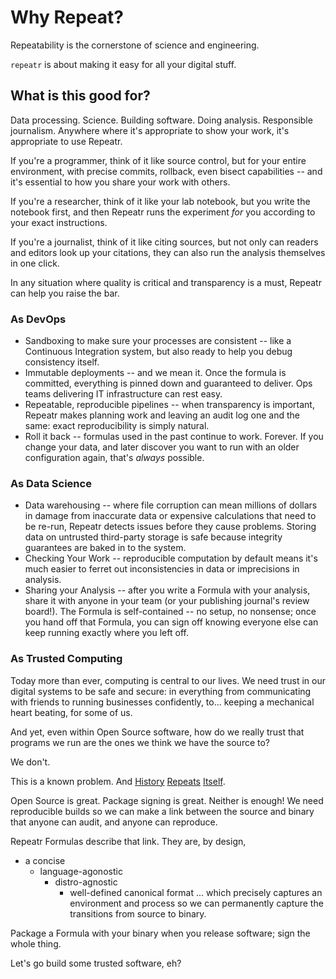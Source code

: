 Why Repeat?
===========

Repeatability is the cornerstone of science and engineering.

`repeatr` is about making it easy for all your digital stuff.



What is this good for?
----------------------

Data processing.  Science.  Building software.  Doing analysis.  Responsible journalism.
Anywhere where it's appropriate to show your work, it's appropriate to use Repeatr.

If you're a programmer, think of it like source control, but for your entire environment, with precise commits, rollback, even bisect capabilities -- and it's essential to how you share your work with others.

If you're a researcher, think of it like your lab notebook, but you write the notebook first, and then Repeatr runs the experiment *for* you according to your exact instructions.

If you're a journalist, think of it like citing sources, but not only can readers and editors look up your citations, they can also run the analysis themselves in one click.

In any situation where quality is critical and transparency is a must, Repeatr can help you raise the bar.

### As DevOps

- Sandboxing to make sure your processes are consistent -- like a Continuous Integration system, but also ready to help you debug consistency itself.
- Immutable deployments -- and we mean it.  Once the formula is committed, everything is pinned down and guaranteed to deliver.  Ops teams delivering IT infrastructure can rest easy.
- Repeatable, reproducible pipelines -- when transparency is important, Repeatr makes planning work and leaving an audit log one and the same: exact reproducibility is simply natural.
- Roll it back -- formulas used in the past continue to work.  Forever.  If you change your data, and later discover you want to run with an older configuration again, that's *always* possible.

### As Data Science

- Data warehousing -- where file corruption can mean millions of dollars in damage from inaccurate data or expensive calculations that need to be re-run, Repeatr detects issues before they cause problems.  Storing data on untrusted third-party storage is safe because integrity guarantees are baked in to the system.
- Checking Your Work -- reproducible computation by default means it's much easier to ferret out inconsistencies in data or imprecisions in analysis.
- Sharing your Analysis -- after you write a Formula with your analysis, share it with anyone in your team (or your publishing journal's review board!).  The Formula is self-contained -- no setup, no nonsense; once you hand off that Formula, you can sign off knowing everyone else can keep running exactly where you left off.

### As Trusted Computing

Today more than ever, computing is central to our lives.
We need trust in our digital systems to be safe and secure:
in everything from communicating with friends to running businesses confidently,
to... keeping a mechanical heart beating, for some of us.

And yet, even within Open Source software, how do we really trust that programs
we run are the ones we think we have the source to?

We don't.

This is a known problem.  And
[History](https://twitter.com/bcrypt/status/645757802384719872)
[Repeats](https://theintercept.com/2015/03/10/ispy-cia-campaign-steal-apples-secrets/)
[Itself](https://people.torproject.org/~mikeperry/transient/2014MozillaReproducible.pdf).

Open Source is great.  Package signing is great.  Neither is enough!
We need reproducible builds so we can make a link between the source and
binary that anyone can audit, and anyone can reproduce.

Repeatr Formulas describe that link.  They are, by design,
  - a concise
    - language-agonostic
      - distro-agnostic
        - well-defined canonical format
... which precisely captures an environment and process so we can permanently
capture the transitions from source to binary.

Package a Formula with your binary when you release software; sign the whole thing.

Let's go build some trusted software, eh?
